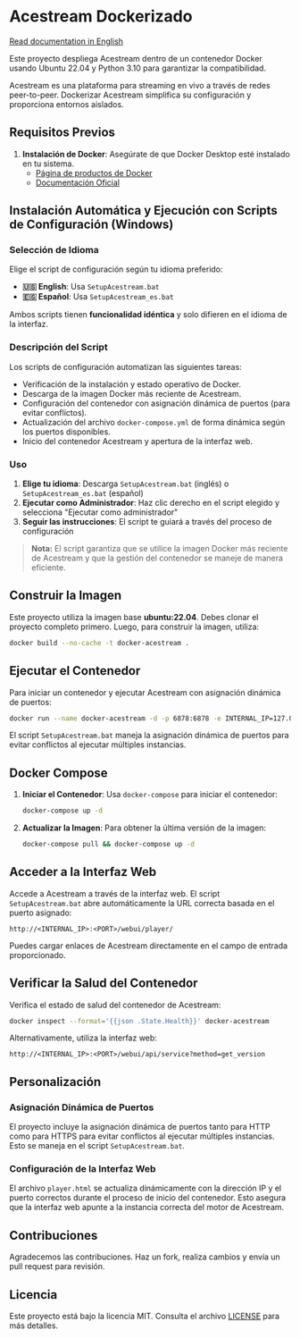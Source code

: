 # Acestream Dockerizado

[Read documentation in English](README.md)

Este proyecto despliega Acestream dentro de un contenedor Docker usando Ubuntu 22.04 y Python 3.10 para garantizar la
compatibilidad.

Acestream es una plataforma para streaming en vivo a través de redes peer-to-peer. Dockerizar Acestream simplifica su
configuración y proporciona entornos aislados.

## Requisitos Previos

1. **Instalación de Docker**: Asegúrate de que Docker Desktop esté instalado en tu sistema.
   - [Página de productos de Docker](https://www.docker.com/products/docker-desktop)
   - [Documentación Oficial](https://docs.docker.com/get-docker/)

## Instalación Automática y Ejecución con Scripts de Configuración (Windows)

### Selección de Idioma
Elige el script de configuración según tu idioma preferido:

- **🇺🇸 English**: Usa `SetupAcestream.bat`
- **🇪🇸 Español**: Usa `SetupAcestream_es.bat`

Ambos scripts tienen **funcionalidad idéntica** y solo difieren en el idioma de la interfaz.

### Descripción del Script
Los scripts de configuración automatizan las siguientes tareas:

   - Verificación de la instalación y estado operativo de Docker.
   - Descarga de la imagen Docker más reciente de Acestream.
   - Configuración del contenedor con asignación dinámica de puertos (para evitar conflictos).
   - Actualización del archivo `docker-compose.yml` de forma dinámica según los puertos disponibles.
   - Inicio del contenedor Acestream y apertura de la interfaz web.

### Uso
1. **Elige tu idioma**: Descarga `SetupAcestream.bat` (inglés) o `SetupAcestream_es.bat` (español)
2. **Ejecutar como Administrador**: Haz clic derecho en el script elegido y selecciona "Ejecutar como administrador"
3. **Seguir las instrucciones**: El script te guiará a través del proceso de configuración

> **Nota:** El script garantiza que se utilice la imagen Docker más reciente de Acestream y que la gestión del
> contenedor se maneje de manera eficiente.

## Construir la Imagen

Este proyecto utiliza la imagen base **ubuntu:22.04**. Debes clonar el proyecto completo primero. Luego, para construir
la imagen, utiliza:

```bash
docker build --no-cache -t docker-acestream .
```

## Ejecutar el Contenedor

Para iniciar un contenedor y ejecutar Acestream con asignación dinámica de puertos:

```bash
docker run --name docker-acestream -d -p 6878:6878 -e INTERNAL_IP=127.0.0.1 --restart unless-stopped docker-acestream
```

El script `SetupAcestream.bat` maneja la asignación dinámica de puertos para evitar conflictos al ejecutar múltiples
instancias.

## Docker Compose

1. **Iniciar el Contenedor**: Usa `docker-compose` para iniciar el contenedor:

   ```bash
   docker-compose up -d
    ```

2. **Actualizar la Imagen**: Para obtener la última versión de la imagen:

   ```bash
   docker-compose pull && docker-compose up -d
    ```

## Acceder a la Interfaz Web

Accede a Acestream a través de la interfaz web. El script `SetupAcestream.bat` abre automáticamente la URL correcta
basada en el puerto asignado:

```plaintext
http://<INTERNAL_IP>:<PORT>/webui/player/
```

Puedes cargar enlaces de Acestream directamente en el campo de entrada proporcionado.

## Verificar la Salud del Contenedor

Verifica el estado de salud del contenedor de Acestream:

```bash
docker inspect --format='{{json .State.Health}}' docker-acestream
```

Alternativamente, utiliza la interfaz web:

```plaintext
http://<INTERNAL_IP>:<PORT>/webui/api/service?method=get_version
```

## Personalización

### Asignación Dinámica de Puertos

El proyecto incluye la asignación dinámica de puertos tanto para HTTP como para HTTPS para evitar conflictos al ejecutar
múltiples instancias. Esto se maneja en el script `SetupAcestream.bat`.

### Configuración de la Interfaz Web

El archivo `player.html` se actualiza dinámicamente con la dirección IP y el puerto correctos durante el proceso de
inicio del contenedor. Esto asegura que la interfaz web apunte a la instancia correcta del motor de Acestream.

## Contribuciones

Agradecemos las contribuciones. Haz un fork, realiza cambios y envía un pull request para revisión.

## Licencia

Este proyecto está bajo la licencia MIT. Consulta el archivo [LICENSE](LICENSE) para más detalles.
